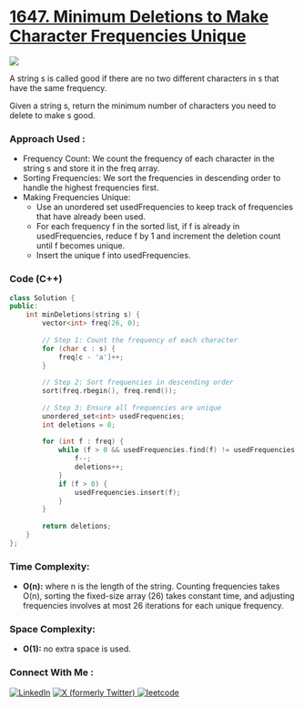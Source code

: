 # [1647. Minimum Deletions to Make Character Frequencies Unique](https://leetcode.com/problems/minimum-deletions-to-make-character-frequencies-unique/description/)

![](https://badgen.net/badge/Level/Medium/yellow)

A string s is called good if there are no two different characters in s that have the same frequency.

Given a string s, return the minimum number of characters you need to delete to make s good.

### Approach Used :

-   Frequency Count: We count the frequency of each character in the string s and store it in the freq array.
-   Sorting Frequencies: We sort the frequencies in descending order to handle the highest frequencies first.
-   Making Frequencies Unique:
    -   Use an unordered set usedFrequencies to keep track of frequencies that have already been used.
    -   For each frequency f in the sorted list, if f is already in usedFrequencies, reduce f by 1 and increment the deletion count until f becomes unique.
    -   Insert the unique f into usedFrequencies.

### Code (C++)

```cpp
class Solution {
public:
    int minDeletions(string s) {
        vector<int> freq(26, 0);
        
        // Step 1: Count the frequency of each character
        for (char c : s) {
            freq[c - 'a']++;
        }
        
        // Step 2: Sort frequencies in descending order
        sort(freq.rbegin(), freq.rend());
        
        // Step 3: Ensure all frequencies are unique
        unordered_set<int> usedFrequencies;
        int deletions = 0;
        
        for (int f : freq) {
            while (f > 0 && usedFrequencies.find(f) != usedFrequencies.end()) {
                f--;
                deletions++;
            }
            if (f > 0) {
                usedFrequencies.insert(f);
            }
        }
        
        return deletions;
    }
};

```

### Time Complexity:
- **O(n):** where n is the length of the string. Counting frequencies takes O(n), sorting the fixed-size array (26) takes constant time, and adjusting frequencies involves at most 26 iterations for each unique frequency.

### Space Complexity:
- **O(1):** no extra space is used.


### Connect With Me : 

<a href="https://www.linkedin.com/in/shivam-ray-b4306524a/" target="_blank"><img src="https://img.shields.io/badge/LinkedIn-0077B5?style=for-the-badge&logo=linkedin&logoColor=white" alt="LinkedIn"></a>
<a href="https://x.com/rai_shivam11/" target="_blank"><img src="https://img.shields.io/badge/Twitter-1DA1F2?style=for-the-badge&logo=twitter&logoColor=white" alt="X (formerly Twitter)">
</a>
<a href="https://leetcode.com/u/shrunited0702/" target="_blank"><img src="https://img.shields.io/badge/LeetCode-000000?style=for-the-badge&logo=LeetCode&logoColor=#d16c06" alt="leetcode">
</a>
